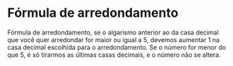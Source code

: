 # Fórmula de arredondamento

Fórmula de arredondamento, se o algarismo anterior ao da casa decimal que você quer arredondar for maior ou igual a 5, devemos aumentar 1 na casa decimal escolhida para o arredondamento. Se o número for menor do que 5, é só tirarmos as últimas casas decimais, e o número não se altera.
